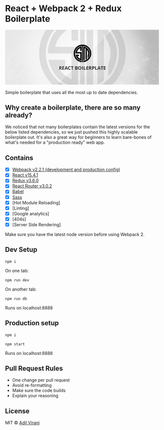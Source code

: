 # React + Webpack 2 + Redux Boilerplate
![Alt text](/boilerplatever2.png?raw=true)

Simple boilerplate that uses all the most up to date dependencies.

## Why create a boilerplate, there are so many already?

We noticed that not many boilerplates contain the latest versions for the below listed dependencies, so we just pushed this highly scalable boilerplate out. It's also a great way for beginners to learn bare-bones of what's needed for a "production ready" web app.

## Contains

- [x] [Webpack v2.2.1 (development and production config)](https://webpack.github.io)
- [x] [React v15.4.1](https://github.com/facebook/react)
- [x] [Redux v3.6.0](https://github.com/reactjs/redux)
- [x] [React Router v3.0.2](https://github.com/ReactTraining/react-router)
- [x] [Babel](https://babeljs.io/)
- [x] [Sass](http://sass-lang.com/)
- [x] [Hot Module Reloading]
- [x] [Linting]
- [x] [Google analytics]
- [x] [404s]
- [x] [Server Side Rendering]

Make sure you have the latest node version before using Webpack 2.

## Dev Setup

```
npm i
```
On one tab:
```
npm run dev
```
On another tab:
```
npm run db
```
Runs on localhost:8888

## Production setup
```
npm i
```
```
npm start
```
Runs on localhost:8888

## Pull Request Rules
- One change per pull request
- Avoid re-formatting
- Make sure the code builds
- Explain your reasoning

## License

MIT © [Adil Virani](http://twitter.com/TSMHaiyaku)
